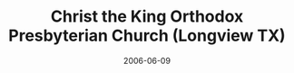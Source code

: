 ---
date: &id001 2006-06-09
end_date: null
location:
  address: 5648 Highway 300 (Gilmore Road)
  city: Longview
  state: TX
minister:
- end: null
  name: Phillip Hodson
  start: 2007-01-01
  type: Pastor
ministers:
- Phillip Hodson
name: Christ the King Orthodox Presbyterian Church
names:
- end: 2006-06-09
  name: Christ the King Orthodox Presbyterian Chapel
  start: 2003-01-01
- end: null
  name: Christ the King Orthodox Presbyterian Church
  start: 2006-06-09
origination_date: *id001
raw_data: 'TX

  Longview


  Christ the King Orthodox Presbyterian Chapel  (2003-June 9, 2006)

  Christ the King Orthodox Presbyterian Church  (June 9, 2006- )

  5648 Highway 300 (Gilmore Road)

  Pastor: Phillip Hodson, 2007-

  '
received_from: null
states:
- TX
status:
  active: true
  end_date: null
  reason: null
  received_from: null
  withdrawal_to: null
title: Christ the King Orthodox Presbyterian Church (Longview TX)
year_established:
- 2006

---